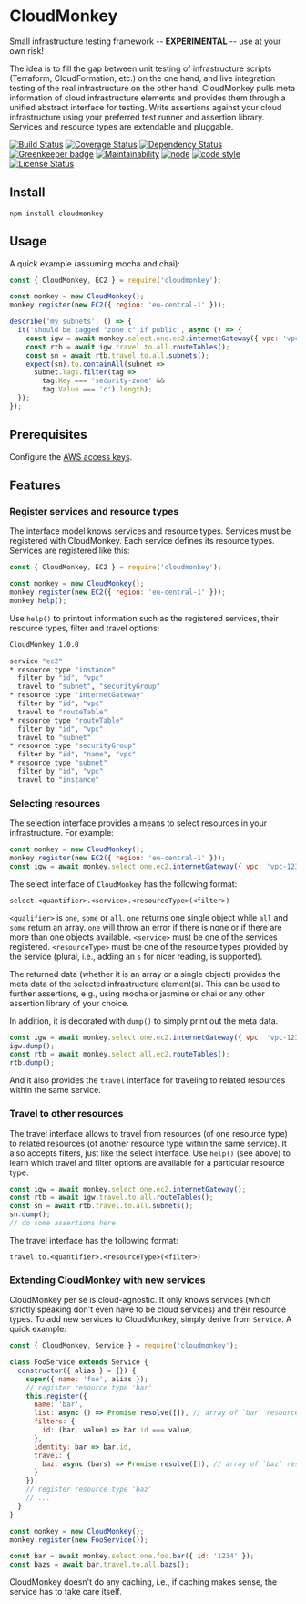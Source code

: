 # CloudMonkey

Small infrastructure testing framework -- **EXPERIMENTAL** -- use at your own risk!

The idea is to fill the gap between
unit testing of infrastructure scripts (Terraform, CloudFormation, etc.) on the one hand,
and live integration testing of the real infrastructure on the other hand.
CloudMonkey pulls meta information of cloud infrastructure elements
and provides them through a unified abstract interface for testing.
Write assertions against your cloud infrastructure
using your preferred test runner and assertion library.
Services and resource types are extendable and pluggable.

[![Build Status](https://travis-ci.org/frankthelen/cloudmonkey.svg?branch=master)](https://travis-ci.org/frankthelen/cloudmonkey)
[![Coverage Status](https://coveralls.io/repos/github/frankthelen/cloudmonkey/badge.svg?branch=master)](https://coveralls.io/github/frankthelen/cloudmonkey?branch=master)
[![Dependency Status](https://gemnasium.com/badges/github.com/frankthelen/cloudmonkey.svg)](https://gemnasium.com/github.com/frankthelen/cloudmonkey)
[![Greenkeeper badge](https://badges.greenkeeper.io/frankthelen/cloudmonkey.svg)](https://greenkeeper.io/)
[![Maintainability](https://api.codeclimate.com/v1/badges/2b21f79b2657870c146f/maintainability)](https://codeclimate.com/github/frankthelen/cloudmonkey/maintainability)
[![node](https://img.shields.io/node/v/cloudmonkey.svg)]()
[![code style](https://img.shields.io/badge/code_style-airbnb-brightgreen.svg)](https://github.com/airbnb/javascript)
[![License Status](http://img.shields.io/npm/l/cloudmonkey.svg)]()

## Install

```batch
npm install cloudmonkey
```

## Usage

A quick example (assuming mocha and chai):
```javascript
const { CloudMonkey, EC2 } = require('cloudmonkey');

const monkey = new CloudMonkey();
monkey.register(new EC2({ region: 'eu-central-1' }));

describe('my subnets', () => {
  it('should be tagged "zone c" if public', async () => {
    const igw = await monkey.select.one.ec2.internetGateway({ vpc: 'vpc-12345678' });
    const rtb = await igw.travel.to.all.routeTables();
    const sn = await rtb.travel.to.all.subnets();
    expect(sn).to.containAll(subnet =>
      subnet.Tags.filter(tag =>
        tag.Key === 'security-zone' &&
        tag.Value === 'c').length);
  });
});
```

## Prerequisites

Configure the [AWS access keys](https://docs.aws.amazon.com/sdk-for-javascript/v2/developer-guide/getting-started-nodejs.html#getting-started-nodejs-configure-keys).

## Features
### Register services and resource types

The interface model knows services and resource types.
Services must be registered with CloudMonkey.
Each service defines its resource types.
Services are registered like this:

```javascript
const { CloudMonkey, EC2 } = require('cloudmonkey');

const monkey = new CloudMonkey();
monkey.register(new EC2({ region: 'eu-central-1' }));
monkey.help();
```

Use `help()` to printout information such as the registered services,
their resource types, filter and travel options:
```bash
CloudMonkey 1.0.0

service "ec2"
* resource type "instance"
  filter by "id", "vpc"
  travel to "subnet", "securityGroup"
* resource type "internetGateway"
  filter by "id", "vpc"
  travel to "routeTable"
* resource type "routeTable"
  filter by "id", "vpc"
  travel to "subnet"
* resource type "securityGroup"
  filter by "id", "name", "vpc"
* resource type "subnet"
  filter by "id", "vpc"
  travel to "instance"
```

### Selecting resources

The selection interface provides a means to select resources in your infrastructure.
For example:
```javascript
const monkey = new CloudMonkey();
monkey.register(new EC2({ region: 'eu-central-1' }));
const igw = await monkey.select.one.ec2.internetGateway({ vpc: 'vpc-12345678' });
```

The select interface of `CloudMonkey` has the following format:
```
select.<quantifier>.<service>.<resourceType>(<filter>)
```

`<qualifier>` is `one`, `some` or `all`.
`one` returns one single object while `all` and `some` return an array.
`one` will throw an error if there is none or if there are more than one objects available.
`<service>` must be one of the services registered.
`<resourceType>` must be one of the resource types provided by the service
(plural, i.e., adding an `s` for nicer reading, is supported).

The returned data (whether it is an array or a single object) provides the meta data of the selected infrastructure element(s).
This can be used to further assertions, e.g., using mocha or jasmine or chai or any other assertion library of your choice.

In addition, it is decorated with `dump()` to simply print out the meta data.

```javascript
const igw = await monkey.select.one.ec2.internetGateway({ vpc: 'vpc-12345678' });
igw.dump();
const rtb = await monkey.select.all.ec2.routeTables();
rtb.dump();
```

And it also provides the `travel` interface for traveling to related resources within the same service.

### Travel to other resources

The travel interface allows to travel from resources (of one resource type) to related resources (of another resource type within the same service).
It also accepts filters, just like the select interface.
Use `help()` (see above) to learn which travel and filter options are available for a particular resource type.

```javascript
const igw = await monkey.select.one.ec2.internetGateway();
const rtb = await igw.travel.to.all.routeTables();
const sn = await rtb.travel.to.all.subnets();
sn.dump();
// do some assertions here
```

The travel interface has the following format:
```
travel.to.<quantifier>.<resourceType>(<filter>)
```

### Extending CloudMonkey with new services

CloudMonkey per se is cloud-agnostic.
It only knows services (which strictly speaking don't even have to be cloud services) and their resource types.
To add new services to CloudMonkey, simply derive from `Service`.
A quick example:

```javascript
const { CloudMonkey, Service } = require('cloudmonkey');

class FooService extends Service {
  constructor({ alias } = {}) {
    super({ name: 'foo', alias });
    // register resource type 'bar'
    this.register({
      name: 'bar',
      list: async () => Promise.resolve([]), // array of `bar` resources
      filters: {
        id: (bar, value) => bar.id === value,
      },
      identity: bar => bar.id,
      travel: {
        baz: async (bars) => Promise.resolve([]), // array of `baz` resources
      }
    });
    // register resource type 'baz'
    // ...
  }
}

const monkey = new CloudMonkey();
monkey.register(new FooService());

const bar = await monkey.select.one.foo.bar({ id: '1234' });
const bazs = await bar.travel.to.all.bazs();
```

CloudMonkey doesn't do any caching, i.e., if caching makes sense, the service has to take care itself.
